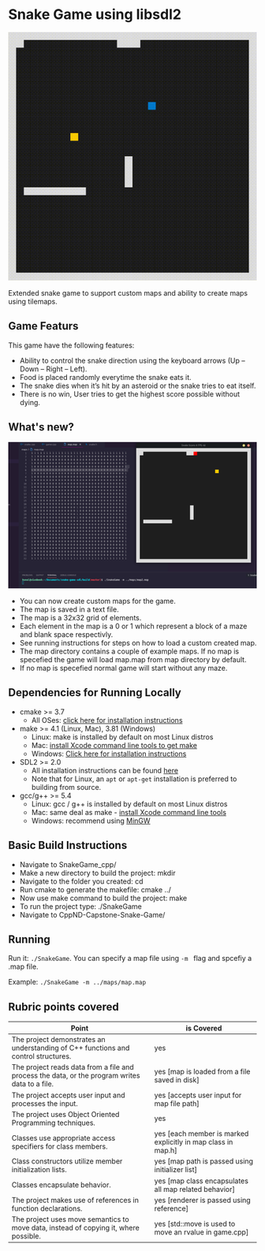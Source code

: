 # Snake Game using libsdl2

<img src="snake_game.gif"/>

Extended snake game to support custom maps and ability to create maps using tilemaps.

## Game Featurs 
This game have the following features:
* Ability to control the snake direction using the keyboard arrows (Up – Down – Right – Left).
* Food is placed randomly everytime the snake eats it.
* The snake dies when it’s hit by an asteroid or the snake tries to eat itself.
* There is no win, User tries to get the highest score possible without dying.

## What's new?

<img src="feature_map.png">

* You can now create custom maps for the game.
* The map is saved in a text file.
* The map is a 32x32 grid of elements.
* Each element in the map is a 0 or 1 which represent a block of a maze and blank space respectivly.
* See running instructions for steps on how to load a custom created map.
* The map directory contains a couple of example maps. If no map is specefied the game will load map.map from map directory by default.
* If no map is specefied normal game will start without any maze.

## Dependencies for Running Locally
* cmake >= 3.7
  * All OSes: [click here for installation instructions](https://cmake.org/install/)
* make >= 4.1 (Linux, Mac), 3.81 (Windows)
  * Linux: make is installed by default on most Linux distros
  * Mac: [install Xcode command line tools to get make](https://developer.apple.com/xcode/features/)
  * Windows: [Click here for installation instructions](http://gnuwin32.sourceforge.net/packages/make.htm)
* SDL2 >= 2.0
  * All installation instructions can be found [here](https://wiki.libsdl.org/Installation)
  * Note that for Linux, an `apt` or `apt-get` installation is preferred to building from source.
* gcc/g++ >= 5.4
  * Linux: gcc / g++ is installed by default on most Linux distros
  * Mac: same deal as make - [install Xcode command line tools](https://developer.apple.com/xcode/features/)
  * Windows: recommend using [MinGW](http://www.mingw.org/)

## Basic Build Instructions

* Navigate to SnakeGame_cpp/
* Make a new directory to build the project: mkdir <folder>
* Navigate to the folder you created: cd <folder>
* Run cmake to generate the makefile: cmake ../
* Now use make command to build the project: make
* To run the project type: ./SnakeGame
* Navigate to CppND-Capstone-Snake-Game/


## Running

 Run it: `./SnakeGame`.
 You can specify a map file using `-m ` flag and spcefiy a .map file.
    
 Example: `./SnakeGame -m ../maps/map.map`

## Rubric points covered

| Point                                                                                          | is Covered |
|------------------------------------------------------------------------------------------------|------------|
| The project demonstrates an understanding of C++ functions and control structures.             | yes        |
| The project reads data from a file and process the data, or the program writes data to a file. | yes [map is loaded from a file saved in disk] |
| The project accepts user input and processes the input.| yes  [accepts user input for map file path]|
| The project uses Object Oriented Programming techniques.| yes|
|Classes use appropriate access specifiers for class members.|yes  [each member is marked explicitly in map class in map.h]|
|Class constructors utilize member initialization lists.|yes  [map path is passed using initializer list]|
|Classes encapsulate behavior.| yes  [map class encapsulates all map related behavior]|
|The project makes use of references in function declarations.| yes [renderer is passed using reference]|
|The project uses move semantics to move data, instead of copying it, where possible.|  yes [std::move is used to move an rvalue in game.cpp]|
